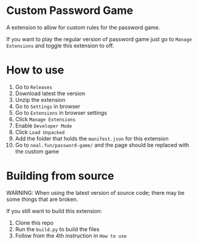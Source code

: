 # Custom Password Game
A extension to allow for custom rules for the password game.

If you want to play the regular version of password game just go to `Manage Extensions` and toggle this extension to off.

# How to use
1) Go to `Releases`
2) Download latest the version
3) Unzip the extension
4) Go to `Settings` in browser
5) Go to `Extensions` in browser settings
6) Click `Manage Extensions`
7) Enable `Developer Mode`
8) Click `Load Unpacked`
9) Add the folder that holds the `manifest.json` for this extension
10) Go to `neal.fun/password-game/` and the page should be replaced with the custom game

# Building from source

WARNING: When using the latest version of source code; there may be some things that are broken.

If you still want to build this extension:
1) Clone this repo
2) Run the `build.py` to build the files
3) Follow from the 4th instruction in `How to use`
